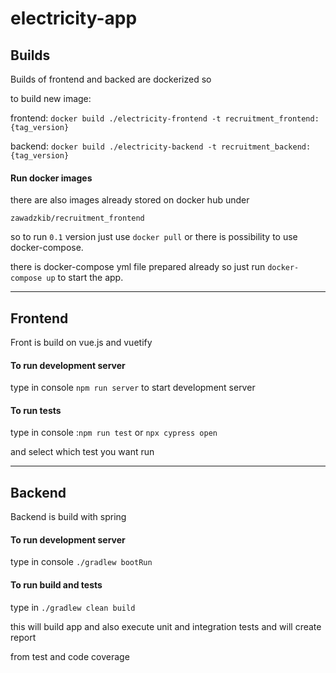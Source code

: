 # electricity-app

## Builds

Builds of frontend and backed are dockerized so

to build new image:


frontend: ``docker build ./electricity-frontend -t recruitment_frontend:{tag_version}``

backend: ``docker build ./electricity-backend -t recruitment_backend:{tag_version}``

#### Run docker images

there are also images already stored on docker hub under

`zawadzkib/recruitment_frontend`

so to run `0.1` version just use `docker pull` or there is possibility to use docker-compose.

there is docker-compose yml file prepared already so just run ``docker-compose up`` to start the app.


---

## Frontend

Front is build on vue.js and vuetify

#### To run development server

type in console ``npm run server`` to start development server

#### To run tests

type in console :``npm run test`` or ``npx cypress open`` 

and select which test you want run

---

## Backend

Backend is build with spring

#### To run development server

type in console ``./gradlew bootRun``

#### To run build and tests

type in ``./gradlew clean build``

this will build app and also execute unit and integration tests and will create report 

from test and code coverage